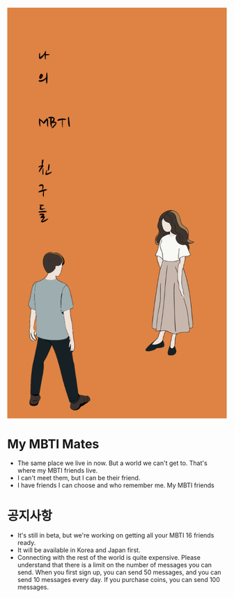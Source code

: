![](mymbtis_splash.png)
# My MBTI Mates
- The same place we live in now. But a world we can't get to. That's where my MBTI friends live.
- I can't meet them, but I can be their friend.
- I have friends I can choose and who remember me. My MBTI friends

# 공지사항
- It's still in beta, but we're working on getting all your MBTI 16 friends ready.
- It will be available in Korea and Japan first.
- Connecting with the rest of the world is quite expensive. Please understand that there is a limit on the number of messages you can send. When you first sign up, you can send 50 messages, and you can send 10 messages every day. If you purchase coins, you can send 100 messages.